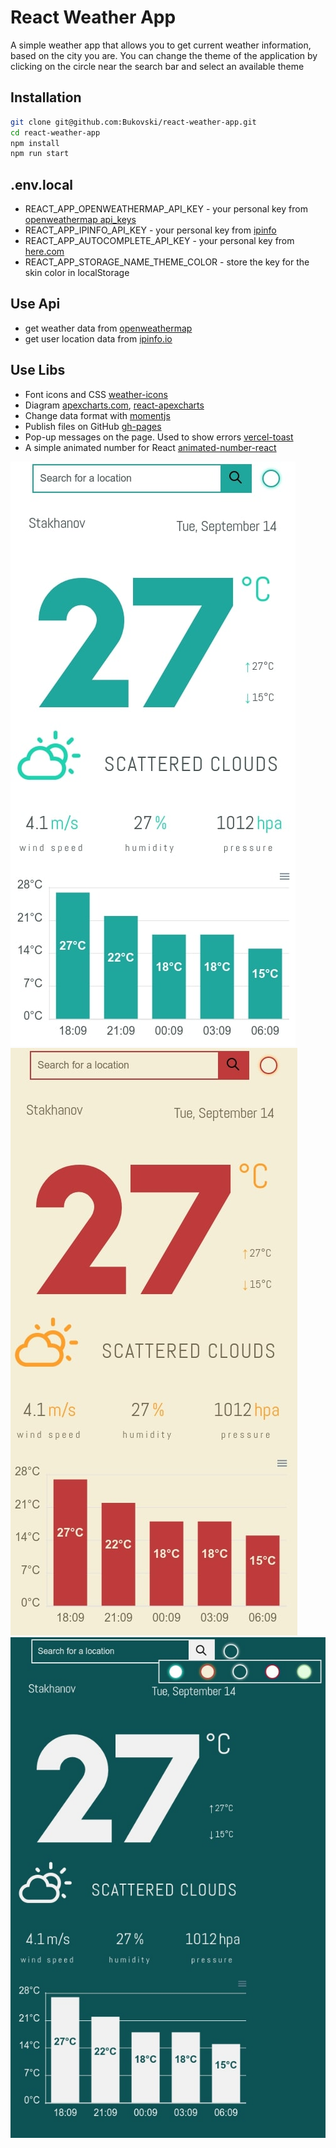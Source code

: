 # React Weather App



A simple weather app that allows you to get current weather information, based on the city you are.
You can change the theme of the application by clicking on the circle near the search bar and select an available theme


## Installation

```sh
git clone git@github.com:Bukovski/react-weather-app.git
cd react-weather-app
npm install
npm run start
```

## .env.local

- REACT_APP_OPENWEATHERMAP_API_KEY - your personal key from [openweathermap api_keys](https://home.openweathermap.org/api_keys)
- REACT_APP_IPINFO_API_KEY - your personal key from [ipinfo](https://ipinfo.io/account/home)
- REACT_APP_AUTOCOMPLETE_API_KEY - your personal key from [here.com](https://developer.here.com/documentation/examples/rest/geocoding_suggestions)
- REACT_APP_STORAGE_NAME_THEME_COLOR - store the key for the skin color in localStorage


## Use Api

- get weather data from [openweathermap](https://openweathermap.org/)
- get user location data from [ipinfo.io](https://ipinfo.io/)


## Use Libs

- Font icons and CSS [weather-icons](https://erikflowers.github.io/weather-icons/)
- Diagram  [apexcharts.com](https://apexcharts.com/), [react-apexcharts](https://github.com/apexcharts/react-apexcharts)
- Change data format with [momentjs](https://momentjs.com/)
-  Publish files on GitHub [gh-pages](https://github.com/tschaub/gh-pages)
-  Pop-up messages on the page. Used to show errors [vercel-toast](https://vercel-toast.vercel.app/)
-  A simple animated number for React [animated-number-react](https://github.com/Leocardoso94/animated-number-react)


![weather-screen](./public/default-theme.jpg)
![red-theme](./public/red-theme.jpg)
![dark-theme](./public/dark-theme.jpg)